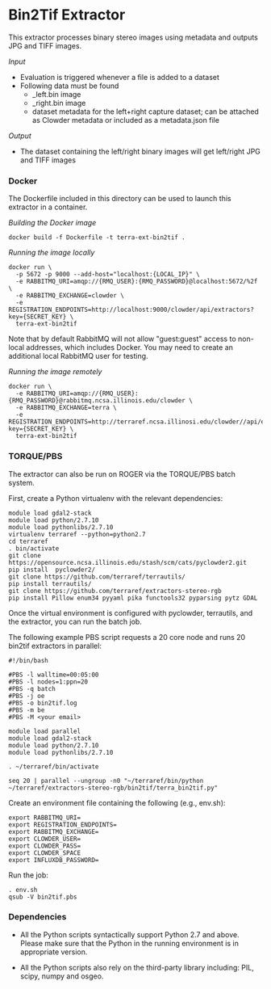 # Bin2Tif Extractor

This extractor processes binary stereo images using metadata and outputs JPG and TIFF images.

_Input_

  - Evaluation is triggered whenever a file is added to a dataset
  - Following data must be found
    - _left.bin image
    - _right.bin image
    - dataset metadata for the left+right capture dataset; can be attached as Clowder metadata or included as a metadata.json file

_Output_

  - The dataset containing the left/right binary images will get left/right JPG and TIFF images

### Docker
The Dockerfile included in this directory can be used to launch this extractor in a container.

_Building the Docker image_
```
docker build -f Dockerfile -t terra-ext-bin2tif .
```

_Running the image locally_
```
docker run \
  -p 5672 -p 9000 --add-host="localhost:{LOCAL_IP}" \
  -e RABBITMQ_URI=amqp://{RMQ_USER}:{RMQ_PASSWORD}@localhost:5672/%2f \
  -e RABBITMQ_EXCHANGE=clowder \
  -e REGISTRATION_ENDPOINTS=http://localhost:9000/clowder/api/extractors?key={SECRET_KEY} \
  terra-ext-bin2tif
```
Note that by default RabbitMQ will not allow "guest:guest" access to non-local addresses, which includes Docker. You may need to create an additional local RabbitMQ user for testing.

_Running the image remotely_
```
docker run \
  -e RABBITMQ_URI=amqp://{RMQ_USER}:{RMQ_PASSWORD}@rabbitmq.ncsa.illinois.edu/clowder \
  -e RABBITMQ_EXCHANGE=terra \
  -e REGISTRATION_ENDPOINTS=http://terraref.ncsa.illinosi.edu/clowder//api/extractors?key={SECRET_KEY} \
  terra-ext-bin2tif
```

### TORQUE/PBS
The extractor can also be run on ROGER via the TORQUE/PBS batch system.

First, create a Python virtualenv with the relevant dependencies:

```
module load gdal2-stack
module load python/2.7.10
module load pythonlibs/2.7.10
virtualenv terraref --python=python2.7
cd terraref
. bin/activate
git clone https://opensource.ncsa.illinois.edu/stash/scm/cats/pyclowder2.git
pip install  pyclowder2/
git clone https://github.com/terraref/terrautils/
pip install terrautils/
git clone https://github.com/terraref/extractors-stereo-rgb
pip install Pillow enum34 pyyaml pika functools32 pyparsing pytz GDAL
```

Once the virtual environment is configured with pyclowder, terrautils, and the extractor, you can run the batch job.

The following example PBS script requests a 20 core node and runs 20 bin2tif extractors in parallel:
```
#!/bin/bash

#PBS -l walltime=00:05:00
#PBS -l nodes=1:ppn=20
#PBS -q batch
#PBS -j oe
#PBS -o bin2tif.log
#PBS -m be
#PBS -M <your email>

module load parallel
module load gdal2-stack
module load python/2.7.10
module load pythonlibs/2.7.10

. ~/terraref/bin/activate

seq 20 | parallel --ungroup -n0 "~/terraref/bin/python ~/terraref/extractors-stereo-rgb/bin2tif/terra_bin2tif.py"
```


Create an environment file containing the following (e.g., env.sh):
```
export RABBITMQ_URI=
export REGISTRATION_ENDPOINTS=
export RABBITMQ_EXCHANGE=
export CLOWDER_USER=
export CLOWDER_PASS=
export CLOWDER_SPACE
export INFLUXDB_PASSWORD=
```

Run the job:
```
. env.sh
qsub -V bin2tif.pbs
```


### Dependencies

* All the Python scripts syntactically support Python 2.7 and above. Please make sure that the Python in the running environment is in appropriate version.

* All the Python scripts also rely on the third-party library including: PIL, scipy, numpy and osgeo.
